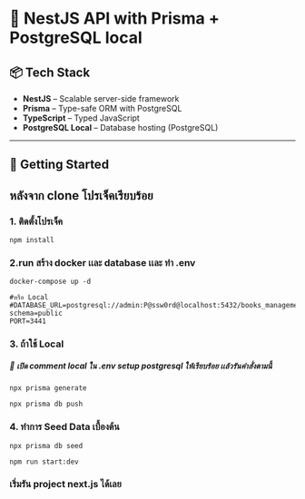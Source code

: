 # 🧠 NestJS API with Prisma + PostgreSQL local

## 📦 Tech Stack

- **NestJS** – Scalable server-side framework
- **Prisma** – Type-safe ORM with PostgreSQL
- **TypeScript** – Typed JavaScript
- **PostgreSQL Local** – Database hosting (PostgreSQL)

---

## 🚀 Getting Started

## หลังจาก clone โปรเจ็คเรียบร้อย

### 1. ติดตั้งโปรเจ็ค

```
npm install
```

### 2.run สร้าง docker เเละ database เเละ ทำ .env

```
docker-compose up -d
```

```
#หรือ Local
#DATABASE_URL=postgresql://admin:P@ssw0rd@localhost:5432/books_management_db?schema=public
PORT=3441
```

### 3. ถ้าใช้ Local

##### 🚀 เปิด comment local ใน .env setup postgresql ให้เรียบร้อย เเล้วรันคำสั่งตามนี้

```
npx prisma generate

npx prisma db push

```

### 4. ทำการ Seed Data เบื้องต้น

```
npx prisma db seed

npm run start:dev
```

### เริ่มรัน project next.js ได้เลย
